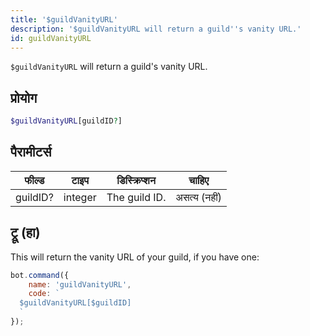 ```yaml
---
title: '$guildVanityURL'
description: '$guildVanityURL will return a guild''s vanity URL.'
id: guildVanityURL
---
```


`$guildVanityURL` will return a guild's vanity URL.

## प्रोयोग

```php
$guildVanityURL[guildID?]
```

## पैरामीटर्स

| फील्ड    | टाइप    | डिस्क्रिप्शन  |    चाहिए     |
| -------- | ------- | ------------- |:------------:|
| guildID? | integer | The guild ID. | असत्य (नहीं) |

## ट्रू (हा)

This will return the vanity URL of your guild, if you have one:

```javascript
bot.command({
    name: 'guildVanityURL',
    code: `
  $guildVanityURL[$guildID]
  `
});
```

